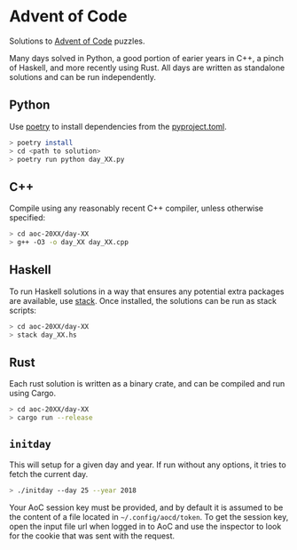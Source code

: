# Advent of Code
Solutions to [Advent of Code](https://adventofcode.com) puzzles.

Many days solved in Python, a good portion of earier years in C++, a pinch of Haskell, and more recently using Rust.
All days are written as standalone solutions and can be run independently.

## Python

Use [poetry](https://python-poetry.org) to install dependencies from the [pyproject.toml](pyproject.toml).
```bash
> poetry install
> cd <path to solution>
> poetry run python day_XX.py
```

## C++

Compile using any reasonably recent C++ compiler, unless otherwise specified:
```bash
> cd aoc-20XX/day-XX
> g++ -O3 -o day_XX day_XX.cpp
```

## Haskell

To run Haskell solutions in a way that ensures any potential extra packages are available, use
[stack](https://docs.haskellstack.org/en/stable/README/). Once installed, the solutions can be run as stack scripts:

```bash
> cd aoc-20XX/day-XX
> stack day_XX.hs
```

## Rust

Each rust solution is written as a binary crate, and can be compiled and run using Cargo.

```bash
> cd aoc-20XX/day-XX
> cargo run --release
```


## `initday`

This will setup for a given day and year. If run without any options, it tries to fetch the current day.

``` bash
> ./initday --day 25 --year 2018
```

Your AoC session key must be provided, and by default it is assumed to be the
content of a file located in `~/.config/aocd/token`. To get the session key,
open the input file url when logged in to AoC and use the inspector to look for
the cookie that was sent with the request.
